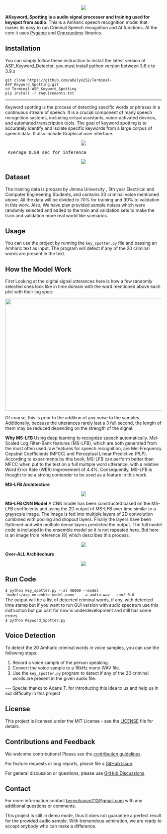 <p align="center">
  <img src="https://github.com/abelyo252/Terminal-ASP_Keyword_Spotting/assets/126100289/277efe4f-dade-4e29-8557-c562a1852ced">
</p>


**AKeyword_Spotting is a audio signal processer and training used for keyspot from audio**.
This is a Amharic speech recognition model that makes its easy to run Criminal Speech recognition and AI functions. At the core it uses [Pygame](https://github.com/pygame) and [Onnxruntime](https://github.com/microsoft/onnxruntime) libraries. 


## Installation
You can  simply follow these instruction to install the latest version of ASP_Keyword_Detector. you must install python version between 3.6.x to 3.9.x

`git clone https://github.com/abelyo252/Terminal-ASP_Keyword_Spotting.git`<br>
`cd Terminal-ASP_Keyword_Spotting`<br>
`pip install -r requirements.txt`<br>

<hr>

<p>Keyword spotting is the process of detecting specific words or phrases in a continuous stream of speech. It is a crucial component of many speech recognition systems, including virtual assistants, voice-activated devices, and automated transcription tools. The goal of keyword spotting is to accurately identify and isolate specific keywords from a large corpus of speech data. It also include Graphical user interface.</p>


<p align="center">
  <img src="https://github.com/abelyo252/ASP_Keyword_Spotting/assets/126100289/97dd62ae-8bdd-459a-b0f1-0425d0a81811">
</p>

<pre> Average 0.89 sec for inference</pre>



<p align="center">
  <img src="https://user-images.githubusercontent.com/126100289/234276539-81fe427d-eb08-4c58-b44d-0b82ad406b93.png">
</p>


## Dataset
The training data is prepare by Jimma University , 5th year Electrical and Computer Engineering Students, and contains 20 criminal voice mentioned above. All the data will be divided to 70% for training and 30% to validation in this work. Also, We have plan provided sample noises which were randomly selected and added to the train and validation sets to make the train and validation more real world like scenarios.


## Usage

You can use the project by running the `key_spotter.py` file and passing an Amharic text as input. The program will detect if any of the 20 criminal words are present in the text.

## How the Model Work

First Looking at the digital signal utterances here is how a few randomly selected ones look like in time domain with the word mentioned above each plot with their log spec:

<p align="center">
  <img width="640" height="360" src="https://github.com/abelyo252/Terminal-ASP_Keyword_Spotting/assets/126100289/2954cd48-e2b0-42e3-a24a-8bc83076623c">
</p>

Of course, this is prior to the addition of any noise to the samples. Additionally, because the utterances rarely last a 3 full second, the length of them may be reduced depending on the strength of the signal. 

**Why MS-LFB**
Using deep learning to recognize speech automatically. Mel-Scaled Log Filter-Bank features (MS-LFB), which are both generated from the most often used raw features for speech recognition, are Mel Frequency Cepstral Coefficients (MFCC) and Perceptual Linear Predictive (PLP). According to experiments by this book, MS-LFB can perform better than MFCC when put to the test on a full multiple word utterance, with a relative Word Error Rate (WER) improvement of 4.4%. Consequently, MS-LFB is thought to be a strong contender to be used as a feature in this work.

**MS-LFB Architecture**
<p align="center">
  <img  src="https://github.com/abelyo252/Terminal-ASP_Keyword_Spotting/assets/126100289/6a6f88ae-2cde-4c14-a4d6-523f9471fc2e">
</p>

**MS-LFB CNN Model**
A CNN model has been constructed based on the MS-LFB coefficients and using the 2D output of MS-LFB over time similar to a grayscale image. The image is fed into multiple layers of 2D convolution combined with pooling and dropout layers. Finally the layers have been flattened and with multiple dense layers predicted the output. The full model code is included in the ensemble model so it is not repeated here. But here is an image from reference [8] which describes this process:

<p align="center">
  <img src="https://github.com/abelyo252/Terminal-ASP_Keyword_Spotting/assets/126100289/0709d3c8-6904-43cb-8d6b-872610a8045b">
</p>

**Over-ALL Architechure**
<p align="center">
  <img src="https://github.com/abelyo252/Terminal-ASP_Keyword_Spotting/assets/126100289/f82c6c80-501e-4cbf-99ae-b432c3abbf6c">
</p>

## Run Code

`$ python key_spotter.py --al 48000 --model 'models/asp_ensemble_model.onnx' -- a audio.wav --conf 0.8`<br>
The output will be a list of detected criminal words, if any. with detected time stamp but if you want to run GUI version with audio spectrum use this instruction but gui part for now is underdevelopment and still has some errors<br>
`$ python Keyword_Spotter.py`


## Voice Detection

To detect the 20 Amharic criminal words in voice samples, you can use the following steps:

1. Record a voice sample of the person speaking.
2. Convert the voice sample to a 16kHz mono WAV file.
3. Use the `key_spotter.py` program to detect if any of the 20 criminal words are present in the given audio file.


--- Special thanks to Adane T. for introducing this idea to us and help us in our difficulty in this project


## License

This project is licensed under the MIT License - see the [LICENSE](LICENSE) file for details.

## Contributions and Feedback

We welcome contributions! Please see the [contribution guidelines](CONTRIBUTING.md).

For feature requests or bug reports, please file a [GitHub Issue](https://github.com/abelyo252/ASP_Keyword_Spotting/issues).

For general discussion or questions, please use [GitHub Discussions](https://github.com/abelyo252/ASP_Keyword_Spotting/discussions).

## Contact

For more information contact [benyohanan212@gmail.com](mailto:benyohanan212@gmail.com) with any additional questions or comments.

<!Notice!>This project is still in demo mode, thus it does not guarantee a perfect result for the provided audio sample. With tremendous admiration, we are ready to accept anybody who can make a difference.
